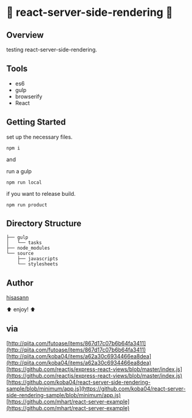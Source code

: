 :lipstick: react-server-side-rendering :lipstick:
===============

## Overview

testing react-server-side-rendering.

## Tools

* es6
* gulp
* browserify
* React

## Getting Started

set up the necessary files.

    npm i

and

run a gulp

    npm run local

if you want to release build.

    npm run product

## Directory Structure

    ├── gulp
    │   └── tasks
    ├── node_modules
    └── source
        ├── javascripts
        └── stylesheets

## Author

[hisasann](https://github.com/hisasann)

:arrow_up: enjoy! :arrow_up:

## via

[http://qiita.com/futoase/items/867d17c07b6b64fa3411](http://qiita.com/futoase/items/867d17c07b6b64fa3411)
[http://qiita.com/koba04/items/a62a30c6934466ea8dea](http://qiita.com/koba04/items/a62a30c6934466ea8dea)
[https://github.com/reactjs/express-react-views/blob/master/index.js](https://github.com/reactjs/express-react-views/blob/master/index.js)
[https://github.com/koba04/react-server-side-rendering-sample/blob/minimum/app.js](https://github.com/koba04/react-server-side-rendering-sample/blob/minimum/app.js)
[https://github.com/mhart/react-server-example](https://github.com/mhart/react-server-example)
